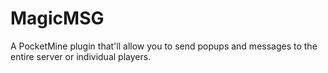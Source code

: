 # MagicMSG
A PocketMine plugin that'll allow you to send popups and messages to the entire server or individual players.
